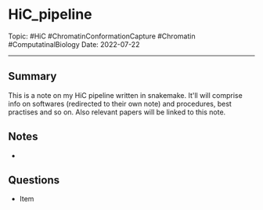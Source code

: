 
# HiC_pipeline
Topic: #HiC #ChromatinConformationCapture #Chromatin #ComputatinalBiology 
Date: 2022-07-22

---

## Summary
This is a note on my HiC pipeline written in snakemake. It'll will comprise info on softwares (redirected to their own note) and procedures, best practises and so on. Also relevant papers will be linked to this note.

## Notes
- 

## Questions
- Item



